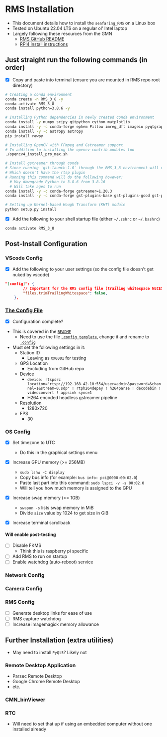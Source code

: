 # RMS Installation

- This document details how to install the `seafaring_RMS` on a Linux box
- Tested on Ubuntu 22.04 LTS on a regular ol' Intel laptop
- Largely following these resources from the GMN
  - [RMS GitHub README](https://github.com/CroatianMeteorNetwork/RMS#setting-up)
  - [RPi4 install instructions](https://docs.google.com/document/d/19ImeNqBTD1ml2iisp5y7CjDrRV33wBeF9rtx3mIVjh4/edit)

## Just straight run the following commands (in order)

- [X] Copy and paste into terminal (ensure you are mounted in RMS repo root directory)

```bash
# Creating a conda environment
conda create -n RMS_3_8 -y
conda activate RMS_3_8
conda install python=3.8.6 -y

# Installing Python dependencies in newly created conda environment
conda install -y numpy scipy gitpython cython matplotlib
conda install -y -c conda-forge ephem Pillow imreg_dft imageio pyqtgraph'<=0.12.1'
conda install -y -c astropy astropy
pip install rawpy

# Installing OpenCV with FFmpeg and Gstreamer support
# In addition to installing the opencv-contrib modules too
./opencv4_install_pro_max.sh

# Install gstreamer through conda
# Since running `gst-launch-1.0` through the RMS_3_8 environment will use the conda version
# Which doesn't have the rtsp plugin
# Running this command will do the following however:
  # May downgrade Python to 3.8.6 from 3.8.16
  # Will take ages to run
conda install -y -c conda-forge gstreamer=1.20.3
conda install -y -c conda-forge gst-plugins-base gst-plugins-good gst-plugins-bad gst-plugins-ugly gst-libav

# Setting up Kernel-based Hough Transform (KHT) module
python setup.py install
```

- [X] Add the following to your shell startup file (either `~/.zshrc` or `~/.bashrc`)

```bash
conda activate RMS_3_8
```

## Post-Install Configuration

### VScode Config

- [X] Add the following to your user settings (so the config file doesn't get nuked by vscode)

```json
"[config]": {
        // Important for the RMS config file (trailing whitespace NECESSARY)
        "files.trimTrailingWhitespace": false,
    },
```

### [The Config File](./../.config)

- [X] Configuration complete?
- This is covered in the [`README`](./../README.md#editing-the-configuration-file)
  - Need to use the file [`.config_template`](../.config_template), change it and rename to [`.config`](../.config)
- Must set the following settings in it:
  - Station ID
    - Leaving as `XX0001` for testing
  - GPS Location
    - Excluding from GitHub repo
  - Device
    - `device: rtspsrc location="rtsp://192.168.42.10:554/user=admin&password=&channel=1&stream=0.sdp" ! rtph264depay ! h264parse ! decodebin ! videoconvert ! appsink sync=1`
    - H264 encoded headless gstreamer pipeline
  - Resolution
    - 1280x720
  - FPS
    - 30

### OS Config

- [X] Set timezone to UTC
  - Do this in the graphical settings menu

- [X] Increase GPU memory (>= 256MB)
  - `sudo lshw -C display`
  - Copy bus info (for example: `bus info: pci@0000:00:02.0`)
  - Paste last part into this command: `sudo lspci -v -s 00:02.0`
  - Will tell you how much memory is assigned to the GPU
- [X] Increase swap memory (>= 1GB)
  - `swapon -s` lists swap memory in MiB
  - Divide `size` value by 1024 to get size in GiB
- [X] Increase terminal scrollback

#### Will enable post-testing

- [ ] Disable FKMS
  - Think this is raspberry pi specific
- [ ] Add RMS to run on startup
- [ ] Enable watchdog (auto-reboot) service

### Network Config

### Camera Config

### RMS Config

- [ ] Generate desktop links for ease of use
- [ ] RMS capture watchdog
- [ ] Increase imagemagick memory allowance

## Further Installation (extra utilities)

- May need to install `PyQt5`? Likely not

### Remote Desktop Application

- Parsec Remote Desktop
- Google Chrome Remote Desktop
- etc.

### CMN_binViewer

### RTC

- Will need to set that up if using an embedded computer without one installed already
